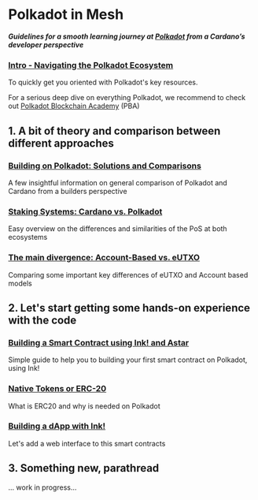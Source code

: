 # Polkadot in Mesh

**_Guidelines for a smooth learning journey at [Polkadot](https://polkadot.com/) from a Cardano’s developer perspective_**

### [Intro - Navigating the Polkadot Ecosystem](000/0001.md)

To quickly get you oriented with Polkadot's key resources.

For a serious deep dive on everything Polkadot, we recommend to check out [Polkadot Blockchain Academy](https://polkadot.academy/) (PBA)

## 1. A bit of theory and comparison between different approaches

### [Building on Polkadot: Solutions and Comparisons](100/1001.md)

A few insightful information on general comparison of Polkadot and Cardano from a builders perspective

### [Staking Systems: Cardano vs. Polkadot](100/1002.md)

Easy overview on the differences and similarities of the PoS at both ecosystems

### [The main divergence: Account-Based vs. eUTXO](100/1003.md)

Comparing some important key differences of eUTXO and Account based models

## 2. Let's start getting some hands-on experience with the code

### [Building a Smart Contract using Ink! and Astar](200/2001.md)

Simple guide to help you to building your first smart contract on Polkadot, using Ink!

### [Native Tokens or ERC-20](200/2002.md)

What is ERC20 and why is needed on Polkadot

### [Building a dApp with Ink!](200/2003.md)

Let's add a web interface to this smart contracts

## 3. Something new, parathread
... work in progress...
